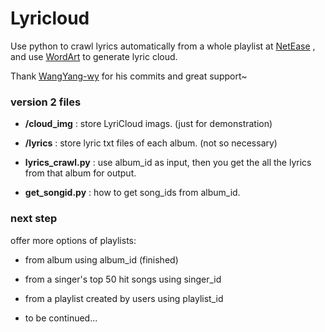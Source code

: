 # Lyricloud
Use python to crawl lyrics automatically from a whole playlist at [NetEase](https://music.163.com/) , and use [WordArt](https://wordart.com/)  to generate lyric cloud.

Thank [WangYang-wy](https://github.com/WangYang-wy) for his commits and great support~

### version 2 files
* **/cloud_img** : store LyriCloud imags. (just for demonstration)
+ **/lyrics** : store lyric txt files of each album. (not so necessary)
- **lyrics_crawl.py** : use album_id as input, then you get the all the lyrics from that album for output.
* **get_songid.py** : how to get song_ids from album_id.

### next step
offer more options of playlists:
* from album using album_id (finished)
+ from a singer's top 50 hit songs using singer_id
- from a playlist created by users using playlist_id
* to be continued...
